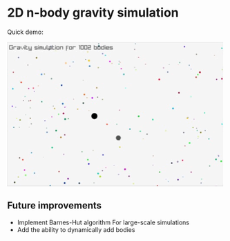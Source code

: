 # 2D n-body gravity simulation
Quick demo:

![](https://github.com/tree-beard/gravity_sandbox/blob/basic_2d_simulation/demo/demo.gif)

## Future improvements
- Implement Barnes-Hut algorithm For large-scale simulations
- Add the ability to dynamically add bodies
